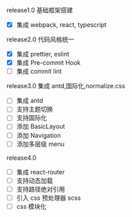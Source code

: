 release1.0 基础框架搭建

- [x] 集成 webpack, react, typescript

release2.0 代码风格统一

- [x] 集成 prettier, eslint
- [x] 集成 Pre-commit Hook
- [ ] 集成 commit lint

release3.0 集成 antd,国际化,normalize.css

- [ ] 集成 antd
- [ ] 支持主题切换
- [ ] 支持国际化
- [ ] 添加 BasicLayout
- [ ] 添加 Navigation
- [ ] 添加多层级 menu

release4.0

- [ ] 集成 react-router
- [ ] 支持动态加载
- [ ] 支持路径绝对引用
- [ ] 引入 css 预处理器 scss
- [ ] css 模块化
